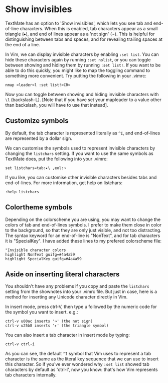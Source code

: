 Show invisibles 
===============

TextMate has an option to 'Show invisibles', which lets you see tab
and end-of-line characters. When this is enabled, tab characters
appear as a small triangle (▸), and end of lines appear as a 'not
sign' (¬). This is helpful for distinguishing between tabs and spaces,
and for revealing trailing spaces at the end of a line.

In Vim, we can display invisible characters by enabling `:set list`.
You can hide these characters again by running `:set nolist`, or you
can toggle between showing and hiding them by running `:set list!`. If
you want to be able to do this quickly, you might like to map the
toggling command to something more convenient. Try putting the
following in your .vimrc:

    nmap <leader>l :set list!<CR>

Now you can toggle between showing and hiding invisible characters
with `\l` (backslash-L). [Note that if you have set your mapleader to
a value other than backslash, you will have to use that instead].

Customize symbols 
-----------------

By default, the tab character is represented literally as `^I`, and
end-of-lines are represented by a dollar sign. 

We can customise the symbols used to represent invisible characters by
changing the `listchars` setting. If you want to use the same symbols
as TextMate does, put the following into your .vimrc:

    set listchars=tab:▸\ ,eol:¬

If you like, you can customise other invisible characters besides tabs
and end-of-lines. For more information, get help on listchars:

    :help listchars

Colortheme symbols
------------------

Depending on the colorscheme you are using, you may want to change the
colors of tab and end-of-lines symbols. I prefer to make them close in
color to the background, so that they are only just visible, and not
too distracting. The syntax keyword for an end-of-line is "NonText",
and for tab characters it is "SpecialKey". I have added these lines to
my prefered colorscheme file:

    "Invisible character colors 
    highlight NonText guifg=#4a4a59
    highlight SpecialKey guifg=#4a4a59

Aside on inserting literal characters
-------------------------------------

You shouldn't have any problems if you copy and paste the `listchars`
setting from the shownotes into your .vimrc file. But just in case, 
here is a method for inserting any Unicode character directly in Vim.

In insert mode, press ctrl-V, then type u followed by the numeric 
code for the symbol you want to insert. e.g.:

    ctrl-v u00ac inserts '¬' (the not sign)
    ctrl-v u25b8 inserts '▸' (the triangle symbol)

You can also insert a tab character in insert mode by typing:

    ctrl-v ctrl-i

As you can see, the default `^I` symbol that Vim uses to represent a
tab character is the same as the literal key sequence that we can use
to insert this character. So if you've ever wondered why `:set list` 
showed tab characters by default as 'ctrl-I', now you know: that's how
Vim represents tab characters internally. 
